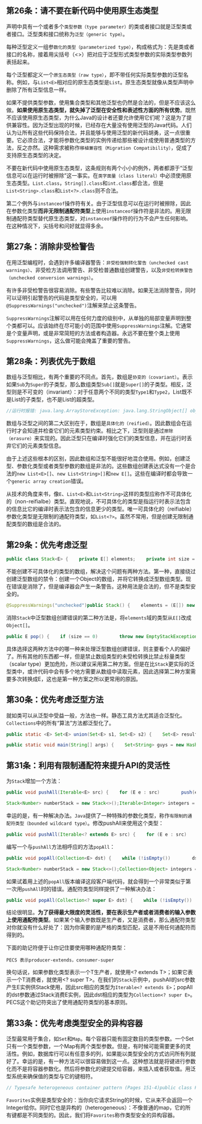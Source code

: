 
## 第26条：请不要在新代码中使用原生态类型

声明中具有一个或者多个`类型参数（type parameter）`的类或者接口就是泛型类或者接口。泛型类和接口统称为`泛型（generic type）`。

每种泛型定义一组参`数化的类型（parameterized type）`，构成格式为：先是类或者接口的名称，接着用尖括号（<>）把对应于泛型形式类型参数的实际类型参数列表括起来。

每个泛型都定义一个`原生态类型（raw type）`，即不带任何实际类型参数的泛型名称。例如，与`List<E>`相对应的原生态类型是`List`。原生态类型就像从类型声明中删除了所有泛型信息一样。

如果不提供类型参数，使用集合类型和其他泛型也仍然是合法的，但是不应该这么做。**如果使用原生态类型，就失掉了泛型在安全性和表述性方面的所有优势**。既然不应该使用原生态类型，为什么Java的设计者还要允许使用它们呢？这是为了提供兼容性。因为泛型出现的时候，已经存在大量没有使用泛型的Java代码。人们认为让所有这些代码保持合法，并且能够与使用泛型的新代码胡勇，这一点很重要。它必须合法，才能将参数化类型的实例传递给那些被设计成使用普通类型的方法，反之亦然。这种需求被称作`移植兼容性（Migration Compatibility）`，促成了支持原生态类型的决定。

不要在新代码中使用原生态类型，这条规则有两个小小的例外，两者都源于“泛型信息可以在运行时被擦除”这一事实。在`类字面量（class literal）`中必须使用原生态类型。`List.class`，`String[].class`和`int.class`都合法，但是`List<String>.class`和`List<?>.class`则不合法。

第二个例外与`instanceof`操作符有关。由于泛型信息可以在运行时被擦除，因此在参数化类型**而非无限制通配符类型**上使用`instanceof`操作符是非法的。用无限制通配符类型替代原生态类型，对`instanceof`操作符的行为不会产生任何影响。在这种情况下，尖括号和问好就显得多余。


## 第27条：消除非受检警告

在用泛型编程时，会遇到许多编译器警告：`非受检强制转化警告（unchecked cast warnings）`、非受检方法调用警告、非受检普通数组创建警告，以及`非受检转换警告（unchecked conversion warnings）`。

有许多非受检警告很容易消除。有些警告比较难以消除。如果无法消除警告，同时可以证明引起警告的代码是类型安全的，可以用`@SuppressWarnings("unchecked")`注解来禁止这条警告。

`SuppressWarnings`注解可以用在任何力度的级别中，从单独的局部变量声明到整个类都可以。应该始终在尽可能小的范围中使用`SuppressWarnings`注解。它通常是个变量声明，或是非常简短的方法或者构造器。永远不要在整个类上使用`SuppressWarnings`，这么做可能会掩盖了重要的警告。


## 第28条：列表优先于数组

数组与泛型相比，有两个重要的不同点。首先，数组是`协变的（covariant）`。表示如果`Sub`为`Super`的子类型，那么数组类型`Sub[]`就是`Super[]`的子类型。相反，泛型则是不可变的（invariant）：对于任意两个不同的类型`Type1`和`Type2`，List既不是List的子类型，也不是List的超类型。

```java
//运行时报错: java.lang.ArrayStoreException: java.lang.StringObject[] objectArray = new Long[1];objectArray[0] = "I don't fit in";//编译时出错:Incompatible typesList<Object> ol = new ArrayList<Long>(); //ol.add("I don't fit in");
```

数组与泛型之间的第二大区别在于，数组是`具体化的（reified）`。因此数组会在运行时才会知道并检查它们的元素类型约束。相比之下，泛型则是通过`擦除（erasure）`来实现的。因此泛型只在编译时强化它们的类型信息，并在运行时丢弃它们的元素类型信息。

由于上述这些根本的区别，因此数组和泛型不能很好地混合使用。例如，创建泛型、参数化类型或者类型参数的数组是非法的。这些数组创建表达式没有一个是合法的`new List<E>[]`、`new List<String>[]`和`new E[]`。这些在编译时都会导致一个`generic array creation`错误。

从技术的角度来书，像`E`、`List<E>`和`List<String>`这样的类型应称作不可具体化的（non-reifialbe）类型。直观地说，不可具体化的类型是指运行时表示法包含的信息比它的编译时表示法包含的信息更少的类型。唯一可具体化的（reifiable）参数化类型是无限制的通配符类型，如`List<?>`。虽然不常用，但是创建无限制通配类型的数组是合法的。


## 第29条：优先考虑泛型

```java
public class Stack<E> {    private E[] elements;    private int size = 0;    private static final int DEFAULT_INITIAL_CAPACITY = 16;    public Stack() {        //编译时错误 type parameter E cannot be instantiated directly        elements = new E[DEFAULT_INITIAL_CAPACITY];    }    public void push(E e) {        ensureCapacity();        elements[size++] = e;    }    public E pop() {        if (size == 0)            throw new EmptyStackException();        E result = elements[--size];        elements[size] = null;        return result;    }    public boolean isEmpty() {        return size == 0;    }    private void ensureCapacity() {        if (elements.length == size)            elements = Arrays.copyOf(elements, 2 * size + 1);    }}
```

不能创建不可具体化的类型的数组，解决这个问题有两种方法。第一种，直接绕过创建泛型数组的禁令：创建一个Object的数组，并将它转换成泛型数组类型。现在错误是消除了，但是编译器会产生一条警告。这种用法是合法的，但不是类型安全的。

```java
@SuppressWarnings("unchecked")public Stack() {    elements = (E[]) new Object[DEFAULT_INITIAL_CAPACITY];}
```

消除`Stack`中泛型数组创建错误的第二种方法是，将`elements`域的类型从`E[]`改成`Object[]`。

```java
public E pop() {    if (size == 0)        throw new EmptyStackException();    @SuppressWarnings("unchecked")    E result = (E) elements[--size];    elements[size] = null;    return result;}
```

具体选择这两种方法中的哪一种来处理泛型数组创建错误，则主要看个人的偏好了。所有其他的东西都一样，但是禁止数组类型的未受检转换比禁止标量类型（scalar type）更加危险，所以建议采用第二种方案。但是在比`Stack`更实际的泛型类中，或许代码中会有多个地方需要从数组中读取元素，因此选择第二种方案需要多次转换成E，这也是第一种方案之所以更常用的原因。


## 第30条：优先考虑泛型方法

就如类可以从泛型中受益一般，方法也一样。静态工具方法尤其适合泛型化。 `Collections`中的所有“算法”方法都泛型化了。

```java
public static <E> Set<E> union(Set<E> s1, Set<E> s2) {    Set<E> result = new HashSet<E>(s1);    result.addAll(s2);    return result;}
```

```java
public static void main(String[] args) {    Set<String> guys = new HashSet<>(Arrays.asList("Tom", "Dick", "Harry"));    Set<String> stooges = new HashSet<>(Arrays.asList("Larry", "Moe", "Curly"));    Set<String> aflCio = union(guys,stooges);    System.out.println(aflCio); //[Moe, Tom, Harry, Larry, Curly, Dick]}
```


## 第31条：利用有限制通配符来提升API的灵活性

为`Stack`增加一个方法：

```java
public void pushAll(Iterable<E> src) {    for (E e : src)        push(e);}
```

```java
Stack<Number> numberStack = new Stack<>();Iterable<Integer> integers = new ArrayList<>();numberStack.pushAll(integers); //编译时错误
```

幸运的是，有一种解决办法。`Java`提供了一种特殊的参数化类型，称作`有限制的通配符类型（bounded wildcard type）`。修改pushAll来使用这个类型：

```java
public void pushAll(Iterable<? extends E> src) {    for (E e : src)        push(e);}
```

编写一个与`pushAll`方法相呼应的方法`popAll`：

```java
public void popAll(Collection<E> dst) {    while (!isEmpty())        dst.add(pop());}
```

```java
Stack<Number> numberStack = new Stack<>();Collection<Object> integers = new ArrayList<>();numberStack.popAll(integers); //编译时错误
```

如果试着用上述的`popAll`版本编译这段客户端代码，就会得到一个非常类似于第一次用`pushAll`时的错误。通配符类型同样提供了一种解决办法：

```java
public void popAll(Collection<? super E> dst) {    while (!isEmpty())        dst.add(pop());}
```

结论很明显。**为了获得最大限度的灵活性，要在表示生产者或者消费者的输入参数上使用通配符类型**。如果某个输入参数既是生产者，又是消费者，那么通配符类型对你就没有什么好处了：因为你需要的是严格的类型匹配，这是不用任何通配符而得到的。

下面的助记符便于让你记住要使用哪种通配符类型：

```
PECS 表示producer-extends，consumer-super
```

换句话说，如果参数化类型表示一个T生产者，就使用<? extends T>；如果它表示一个T消费者，就使用<? super T>。在我们的`Stack`示例中，pushAll的src参数产生E实例供Stack使用，因此src相应的类型为`Iterable<? extends E>`；popAll的dst参数通过Stack消费E实例，因此dst相应的类型为`Collection<? super E>`。PECS这个助记符突出了使用通配符类型的基本原则。


## 第33条：优先考虑类型安全的异构容器

泛型最常用于集合，如`Set`和`Map`。每个容器只能有固定数目的类型参数。一个Set只有一个类型参数，一个Map有两个类型参数。但是，有时候可能需要更多的灵活性。例如，数据库行可以有任意多的列，如果能以类型安全的方式访问所有列就好了。幸运的是，有一种方法可以很容易做到这一点。这种想法就是将键进行参数化而不是将容器参数化。然后将参数化的键提交给容器，来插入或者获取值。用泛型系统来确保值的类型与它的键相符。

```java
// Typesafe heterogeneous container pattern (Pages 151-4)public class Favorites {    private Map<Class<?>, Object> favorites = new HashMap<>();    public <T> void putFavorite(Class<T> type, T instance) {        favorites.put(Objects.requireNonNull(type), instance);    }    public <T> T getFavorite(Class<T> type) {        return type.cast(favorites.get(type));    }//    // Achieving runtime type safety with a dynamic cast//    public <T> void putFavorite(Class<T> type, T instance) {//        favorites.put(Objects.requireNonNull(type), type.cast(instance));//    }    public static void main(String[] args) {        Favorites f = new Favorites();        f.putFavorite(String.class, "Java");        f.putFavorite(Integer.class, 0xcafebabe);        f.putFavorite(Class.class, Favorites.class);        String favoriteString = f.getFavorite(String.class);        int favoriteInteger = f.getFavorite(Integer.class);        Class<?> favoriteClass = f.getFavorite(Class.class);        System.out.printf("%s %x %s%n", favoriteString,                favoriteInteger, favoriteClass.getName());    }}
```

`Favorites`实例是类型安全的：当你向它请求String的时候，它从来不会返回一个Integer给你。同时它也是异构的（heterogeneous）：不像普通的map，它的所有键都是不同类型的。因此，我们将`Favorites`称作类型安全的异构容器。

